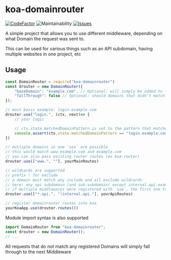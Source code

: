# koa-domainrouter
[![CodeFactor](https://www.codefactor.io/repository/github/leumasme/koa-domainrouter/badge)](https://www.codefactor.io/repository/github/leumasme/koa-domainrouter)
![Maintainability](https://img.shields.io/codeclimate/maintainability/leumasme/koa-domainrouter)
[![Issues](https://img.shields.io/codeclimate/issues/leumasme/koa-domainrouter)](https://github.com/leumasme/koa-domainrouter/issues)

A simple project that allows you to use different middleware, depending on what Domain the request was sent to.

This can be used for various things such as an API subdomain, having multiple websites in one project, etc

## Usage

```js
const DomainRouter = require("koa-domainrouter")
const drouter = new DomainRouter({
    "baseDomain": "example.com", // Optional: will simply be added to the end of all domains passed into `use`
    "fallThrough": false // Optional: should domains that didn't match any registered domain routes be passed through to the next middleware? default true.
});

// most basic example: login.example.com
drouter.use("login.", (ctx, next)=> {
    // your logic

    // ctx.state.matchedDomainPattern is set to the pattern that matched this request
    console.assert(ctx.state.matchedDomainPattern == "login.example.com")
})

// mutliple domains in one `use` are possible
// this would match www.example.com and example.com
// you can also pass existing router routes (ex koa-router)
drouter.use(["www.", ""], yourMainRoutes)

// wildcards are supported
// prefix ! for exclude
// a domain must match any include and all exclude wildcards
// here: any api subdomain (and sub-subdomain) except internal.api.example.com
// if multiple middlewares were registered with `use`, the first one to be registered will be called
drouter.use(["*.api.", "!internal.api."], yourApiRoutes)

// register domainrouter routes into koa
yourKoaApp.use(drouter.routes())
```
Module import syntax is also supported
```js
import DomainRouter from "koa-domainrouter";
const drouter = new DomainRouter();
// ...
```
All requests that do not match any registered Domains will simply fall through to the next Middleware